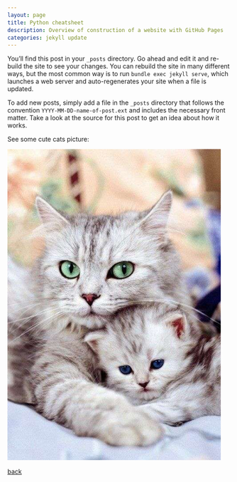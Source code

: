 ```yaml
---
layout: page
title: Python cheatsheet
description: Overview of construction of a website with GitHub Pages
categories: jekyll update
---
```


You’ll find this post in your `_posts` directory. Go ahead and edit it and re-build
the site to see your changes. You can rebuild the site in many different ways, but
the most common way is to run `bundle exec jekyll serve`, which launches a web
server and auto-regenerates your site when a file is updated.

To add new posts, simply add a file in the `_posts` directory that follows
the convention `YYYY-MM-DD-name-of-post.ext` and includes the necessary front
matter. Take a look at the source for this post to get an idea about how it works.

See some cute cats picture:

<img src="resources/images/cats.jpg" alt="cats.jpg">

[back](./)
